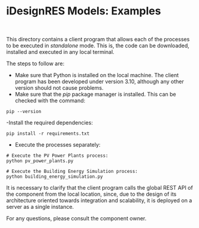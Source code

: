 # iDesignRES Models: Examples

&nbsp;

This directory contains a client program that allows each of the processes to be executed in *standalone* mode. This is, the code can be downloaded, installed and executed in any local terminal.

The steps to follow are:

- Make sure that Python is installed on the local machine. The client program has been developed under version 3.10, although any other version should not cause problems.
- Make sure that the *pip* package manager is installed. This can be checked with the command:
```
pip --version
```

-Install the required dependencies:
```
pip install -r requirements.txt
```

- Execute the processes separately:
```
# Execute the PV Power Plants process:
python pv_power_plants.py

# Execute the Building Energy Simulation process:
python building_energy_simulation.py
```

It is necessary to clarify that the client program calls the global REST API of the component from the local location, since, due to the design of its architecture oriented towards integration and scalability, it is deployed on a server as a single instance.

For any questions, please consult the component owner.